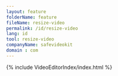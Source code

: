 ```yaml
---
layout: feature
folderName: feature
fileName: resize-video
permalink: /id/resize-video
lang: id
tool: resize-video
companyName: safevideokit
domain : com
---
```


{% include VideoEditorIndex/index.html %}

   